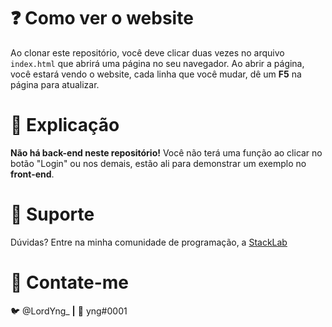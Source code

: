 # ❓ Como ver o website

 Ao clonar este repositório, você deve clicar duas vezes no arquivo `index.html` que abrirá uma página no seu navegador. Ao abrir a página, você estará vendo o website, cada linha que você mudar, dê um **F5** na página para atualizar.

# 📜 Explicação

 **Não há back-end neste repositório!** Você não terá uma função ao clicar no botão "Login" ou nos demais, estão ali para demonstrar um exemplo no **front-end**.

# 👮 Suporte

 Dúvidas? Entre na minha comunidade de programação, a [StackLab](https://discord.gg/stacklab)

# 🚀 Contate-me

🐦 @LordYng_ **|** 🤖 yng#0001
